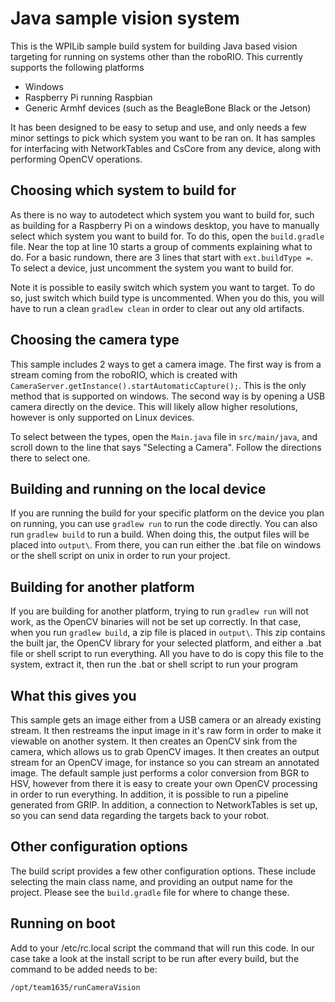 # Java sample vision system

This is the WPILib sample build system for building Java based vision targeting for running on systems other than the roboRIO. This currently supports the following platforms

* Windows
* Raspberry Pi running Raspbian
* Generic Armhf devices (such as the BeagleBone Black or the Jetson)

It has been designed to be easy to setup and use, and only needs a few minor settings to pick which system you want to be ran on. It has samples for interfacing with NetworkTables and CsCore from
any device, along with performing OpenCV operations.

## Choosing which system to build for
As there is no way to autodetect which system you want to build for, such as building for a Raspberry Pi on a windows desktop, you have to manually select which system you want to build for.
To do this, open the `build.gradle` file. Near the top at line 10 starts a group of comments explaining what to do. For a basic rundown, there are 3 lines that start with `ext.buildType =`. 
To select a device, just uncomment the system you want to build for. 

Note it is possible to easily switch which system you want to target. To do so, just switch which build type is uncommented. When you do this, you will have to run a clean `gradlew clean` in order to
clear out any old artifacts. 

## Choosing the camera type
This sample includes 2 ways to get a camera image. The first way is from a stream coming from the roboRIO, which is created with `CameraServer.getInstance().startAutomaticCapture();`. This 
is the only method that is supported on windows. The second way is by opening a USB camera directly on the device. This will likely allow higher resolutions, however is only supported on Linux
devices.

To select between the types, open the `Main.java` file in `src/main/java`, and scroll down to the line that says "Selecting a Camera". Follow the directions there to select one.

## Building and running on the local device
If you are running the build for your specific platform on the device you plan on running, you can use `gradlew run` to run the code directly. You can also run `gradlew build` to run a build.
When doing this, the output files will be placed into `output\`. From there, you can run either the .bat file on windows or the shell script on unix in order to run your project.

## Building for another platform
If you are building for another platform, trying to run `gradlew run` will not work, as the OpenCV binaries will not be set up correctly. In that case, when you run `gradlew build`, a zip file
is placed in `output\`. This zip contains the built jar, the OpenCV library for your selected platform, and either a .bat file or shell script to run everything. All you have to do is copy
this file to the system, extract it, then run the .bat or shell script to run your program

## What this gives you
This sample gets an image either from a USB camera or an already existing stream. It then restreams the input image in it's raw form in order to make it viewable on another system.
It then creates an OpenCV sink from the camera, which allows us to grab OpenCV images. It then creates an output stream for an OpenCV image, for instance so you can stream an annotated
image. The default sample just performs a color conversion from BGR to HSV, however from there it is easy to create your own OpenCV processing in order to run everything. In addition, it is possible
to run a pipeline generated from GRIP. In addition, a connection to NetworkTables is set up, so you can send data regarding the targets back to your robot.

## Other configuration options
The build script provides a few other configuration options. These include selecting the main class name, and providing an output name for the project.
Please see the `build.gradle` file for where to change these. 

## Running on boot
Add to your /etc/rc.local script the command that will run this code.  In our case take a look at the install script to be run after every build, but the command to be added needs to be:

`/opt/team1635/runCameraVision`
